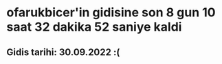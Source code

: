 # ofarukbicer'in gidisine son 8 gun 10 saat 32 dakika 52 saniye kaldi

## Gidis tarihi: 30.09.2022 :(